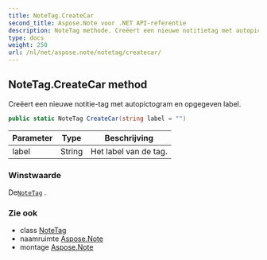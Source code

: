 ```yaml
---
title: NoteTag.CreateCar
second_title: Aspose.Note voor .NET API-referentie
description: NoteTag methode. Creëert een nieuwe notitietag met autopictogram en opgegeven label.
type: docs
weight: 250
url: /nl/net/aspose.note/notetag/createcar/
---
```

## NoteTag.CreateCar method

Creëert een nieuwe notitie-tag met autopictogram en opgegeven label.

```csharp
public static NoteTag CreateCar(string label = "")
```

| Parameter | Type | Beschrijving |
| --- | --- | --- |
| label | String | Het label van de tag. |

### Winstwaarde

De[`NoteTag`](../) .

### Zie ook

* class [NoteTag](../)
* naamruimte [Aspose.Note](../../notetag/)
* montage [Aspose.Note](../../../)


